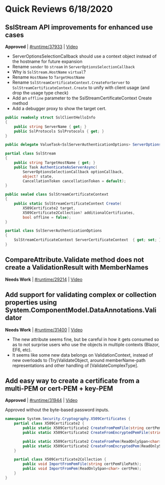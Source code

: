 # Quick Reviews 6/18/2020

## SslStream API improvements for enhanced use cases 

**Approved** | [#runtime/37933](https://github.com/dotnet/runtime/issues/37933#issuecomment-646228075) | [Video](https://www.youtube.com/watch?v=t-X09mGPvNM&t=0h0m0s)

* ServerOptionsSelectionCallback should use a context object instead of the hostname for future expansion
* Rename `sender` to `stream` in `ServerOptionsSelectionCallback`
* Why is `SslStream.HostName` `virtual`?
* Rename `HostName` to `TargetHostName`
* Rename `SslStreamCertificateContext.CreateForServer` to `SslStreamCertificateContext.Create` to unify with client usage (and drop the usage type check)
* Add an `offline` parameter to the SslStreamCertificateContext Create method
* Add a debugger proxy to show the target cert.

```C#
public readonly struct SslClientHelloInfo
{
    public string ServerName { get; }
    public SslProtocols SslProtocols { get; }
}

public delegate ValueTask<SslServerAuthenticationOptions> ServerOptionsSelectionCallback(SslStream stream, SslClientHelloInfo clientHelloInfo, object? state, CancellationToken cancellationToken);

partial class SslStream
{
    public string TargetHostName { get; }
    public Task AuthenticateAsServerAsync(
        ServerOptionsSelectionCallback optionCallback,
        object? state,
        CancellationToken cancellationToken = default);      
}

public sealed class SslStreamCertificateContext
{
    public static SslStreamCertificateContext Create(
        X509Certificate2 target,
        X509Certificate2Collection? additionalCertificates,
        bool offline = false);
}

partial class SslServerAuthenticationOptions
{
    SslStreamCertificateContext ServerCertificateContext  { get; set; };
}
```
## CompareAttribute.Validate method does not create a ValidationResult with MemberNames

**Needs Work** | [#runtime/29214](https://github.com/dotnet/runtime/issues/29214) | [Video](https://www.youtube.com/watch?v=t-X09mGPvNM&t=1h12m54s)

## Add support for validating complex or collection properties using System.ComponentModel.DataAnnotations.Validator

**Needs Work** | [#runtime/31400](https://github.com/dotnet/runtime/issues/31400#issuecomment-646249648) | [Video](https://www.youtube.com/watch?v=t-X09mGPvNM&t=1h21m41s)

* The new attribute seems fine, but be careful in how it gets consumed so as to not surprise users who use the objects in multiple contexts (Blazor, EF6, etc).
* It seems like some new data belongs on ValidationContext, instead of new overloads to (Try)ValidateObject, around memberName-path representations and other handling of [ValidateComplexType].

## Add easy way to create a certificate from a multi-PEM or cert-PEM + key-PEM

**Approved** | [#runtime/31944](https://github.com/dotnet/runtime/issues/31944#issuecomment-646253846) | [Video](https://www.youtube.com/watch?v=t-X09mGPvNM&t=1h57m38s)

Approved without the byte-based password inputs.

```C#
namespace System.Security.Cryptography.X509Certificates {
    partial class X509Certificate2 {
        public static X509Certificate2 CreateFromPemFile(string certPemFilePath, string keyPemFilePath = default);
        public static X509Certificate2 CreateFromEncryptedPemFile(string certPemFilePath, ReadOnlySpan<char> password, string keyPemFilePath = default);

        public static X509Certificate2 CreateFromPem(ReadOnlySpan<char> certPem, ReadOnlySpan<char> keyPem);
        public static X509Certificate2 CreateFromEncryptedPem(ReadOnlySpan<char> certPem, ReadOnlySpan<char> keyPem, ReadOnlySpan<char> password);
    }

    partial class X509Certificate2Collection {
        public void ImportFromPemFile(string certPemFilePath);
        public void ImportFromPem(ReadOnlySpan<char> certPem);
    }
}
```
